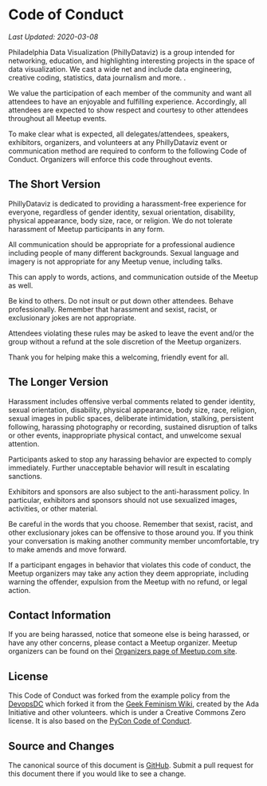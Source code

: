 # Code of Conduct

*Last Updated: 2020-03-08*

Philadelphia Data Visualization (PhillyDataviz) is a group intended for networking, education, and highlighting interesting projects in the space of data visualization. We cast a wide net and include data engineering, creative coding, statistics, data journalism and more. .

We value the participation of each member of the community and want all attendees to have an enjoyable and fulfilling experience. Accordingly, all attendees are expected to show respect and courtesy to other attendees throughout all Meetup events.

To make clear what is expected, all delegates/attendees, speakers, exhibitors, organizers, and volunteers at any PhillyDataviz event or communication method are required to conform to the following Code of Conduct. Organizers will enforce this code throughout events.

## The Short Version

PhillyDataviz is dedicated to providing a harassment-free experience for everyone, regardless of gender identity, sexual orientation, disability, physical appearance, body size, race, or religion. We do not tolerate harassment of Meetup participants in any form.

All communication should be appropriate for a professional audience including people of many different backgrounds. Sexual language and imagery is not appropriate for any Meetup venue, including talks.

This can apply to words, actions, and communication outside of the Meetup as well.

Be kind to others. Do not insult or put down other attendees. Behave professionally. Remember that harassment and sexist, racist, or exclusionary jokes are not appropriate.

Attendees violating these rules may be asked to leave the event and/or the group  without a refund at the sole discretion of the Meetup organizers.

Thank you for helping make this a welcoming, friendly event for all.

## The Longer Version

Harassment includes offensive verbal comments related to gender identity, sexual orientation, disability, physical appearance, body size, race, religion, sexual images in public spaces, deliberate intimidation, stalking, persistent following, harassing photography or recording, sustained disruption of talks or other events, inappropriate physical contact, and unwelcome sexual attention.

Participants asked to stop any harassing behavior are expected to comply immediately. Further unacceptable behavior will result in escalating sanctions.

Exhibitors and sponsors are also subject to the anti-harassment policy. In particular, exhibitors and sponsors should not use sexualized images, activities, or other material.

Be careful in the words that you choose. Remember that sexist, racist, and other exclusionary jokes can be offensive to those around you. If you think your conversation is making another community member uncomfortable, try to make amends and move forward.

If a participant engages in behavior that violates this code of conduct, the Meetup organizers may take any action they deem appropriate, including warning the offender, expulsion from the Meetup with no refund, or legal action.

## Contact Information

If you are being harassed, notice that someone else is being harassed, or have any other concerns, please contact a Meetup organizer. Meetup organizers can be found on thei [Organizers page of Meetup.com site](https://www.meetup.com/Philadelphia-Data-Visualization-Meetup/members/?op=leaders).

## License

This Code of Conduct was forked from the example policy from the [DevopsDC](https://github.com/devopsdc/devopsdc/blob/master/code_of_conduct.md) which forked it from the [Geek Feminism Wiki](http://geekfeminism.wikia.com/wiki/Conference_anti-harassment/Policy), created by the Ada Initiative and other volunteers. which is under a Creative Commons Zero license. It is also based on the [PyCon Code of Conduct](https://github.com/python/pycon-code-of-conduct).

## Source and Changes

The canonical source of this document is [GitHub](https://github.com/bengarvey/PhillyDataviz/blob/master/code_of_conduct.md).  Submit a pull request for this document there if you would like to see a change.

